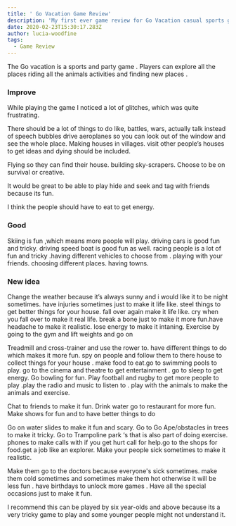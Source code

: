 ```yaml
---
title: ' Go Vacation Game Review'
description: 'My first ever game review for Go Vacation casual sports game for the Nintendo Switch which includes of a number of mini-games and exploration activities'
date: 2020-02-23T15:30:17.283Z
author: lucia-woodfine
tags: 
  - Game Review
---
```

The Go vacation is a sports and party game . Players can explore all the places riding all the animals activities and finding new places .

### Improve

While playing the game I noticed a lot of glitches, which was quite frustrating.

There should be a lot of things to do like, battles, wars, actually talk instead of speech bubbles drive aeroplanes so you can look out of the window and see the whole place.
Making houses in villages. visit other people’s houses to get ideas and dying should be included.

Flying so they can find their house. building sky-scrapers. Choose to be on survival or creative.

It would be great to be able to play hide and seek and tag with friends because its fun.

I think the people should have to eat to get energy.

### Good

Skiing is fun ,which means more people will play. driving cars is good fun and tricky. driving speed boat is good fun as well. racing people is a lot of  fun and tricky .having different vehicles to choose from  . playing with your friends. choosing different  places. having  towns.

### New idea

Change the weather because it’s  always sunny and i would like it to be night sometimes.  have injuries sometimes just to make it life like. steel things to get better things for your house. fall over again make it life like. cry when you  fall over to make it real life. break a bone just to make it more fun.have headache to make it realistic. lose  energy to make it intaning. Exercise by going to the gym and lift weights and go on

Treadmill and cross-trainer and use the rower to. have different things to do which makes it more fun. spy on people and follow them to there house to collect things for your house . make food to eat.go to swimming pools to play. go to the cinema and theatre to get entertainment . go to sleep to get energy. Go bowling for fun. Play football and rugby to get more people to play .play the radio and music to listen to . play with the animals to make the animals and  exercise.

Chat to friends to make it fun. Drink water go to restaurant for more fun. Make shows for fun and to have better things to do

Go on water slides to make it fun and scary.  Go to Go Ape/obstacles in trees to make it tricky. Go to Trampoline park ‘s that is also part of doing exercise. phones to make calls with if you get hurt call for help.go to the shops for food.get a job like an explorer. Make your people sick sometimes to make it realistic.

Make them go to the doctors because everyone's sick sometimes. make them cold sometimes and sometimes make them hot otherwise it will be less fun  . have birthdays to unlock more games . Have all the special occasions just to make it fun.

I recommend this can be played by six year-olds and above because its a very tricky game to play and some younger people might not understand it.

